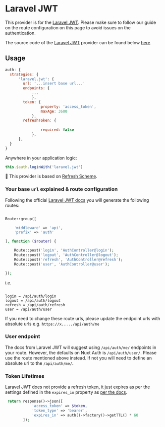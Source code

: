 # Laravel JWT

This provider is for the [Laravel JWT](https://github.com/tymondesigns/jwt-auth). Please make sure to follow our guide on the route configuration on this page to avoid issues on the authentication.

The source code of the [Laravel JWT](https://github.com/tymondesigns/jwt-auth) provider can be found below [here](https://github.com/nuxt-community/auth-module/blob/master/lib/providers/laraveljwt.js).


## Usage

```js
auth: {
  strategies: {
      'laravel.jwt': {
        url: '...insert base url...'
        endpoints: {
            ...
            },
        token: {
                property: 'access_token',
                maxAge: 3600
            },
        refreshToken: {
              
                required: false
            },
      },
  }
}
```

Anywhere in your application logic:

```js
this.$auth.loginWith('laravel.jwt')
```

💁 This provider is based on [Refresh Scheme](../schemes/refresh.md).

### Your base `url` explained & route configuration

Following the official [Laravel JWT docs](https://jwt-auth.readthedocs.io/en/develop/quick-start/#add-some-basic-authentication-routes) you will generate the following routes:

```php

Route::group([

    'middleware' => 'api',
    'prefix' => 'auth'

], function ($router) {

    Route::post('login', 'AuthController@login');
    Route::post('logout', 'AuthController@logout');
    Route::post('refresh', 'AuthController@refresh');
    Route::post('user', 'AuthController@user');

});

```

i.e.

```

login = /api/auth/login
logout = /api/auth/logout
refresh = /api/auth/refresh
user = /api/auth/user

```

If you need to change these route urls, please update the endpoint urls with absolute urls e.g. `https://x...../api/auth/me`


### User endpoint

The docs from Laravel JWT will suggest using `/api/auth/me/` endpoints in your route. However, the defaults on Nuxt Auth is `/api/auth/user/`. Please use the route mentioned above instead. If not you will need to define an absolute url to the `/api/auth/me/`.

### Token Lifetimes

Laravel JWT does not provide a refresh token, it just expires as per the settings defined in the `expires_in` property as [per the docs](https://jwt-auth.readthedocs.io/en/develop/quick-start/#create-the-authcontroller).

```php
 return response()->json([
            'access_token' => $token,
            'token_type' => 'bearer',
            'expires_in' => auth()->factory()->getTTL() * 60
        ]);
```